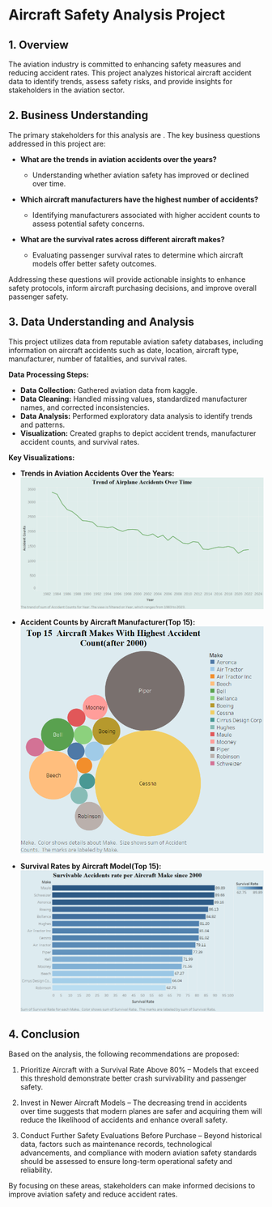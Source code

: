 # Aircraft Safety Analysis Project

## 1. Overview

The aviation industry is committed to enhancing safety measures and reducing accident rates. This project analyzes historical aircraft accident data to identify trends, assess safety risks, and provide insights for stakeholders in the aviation sector.

## 2. Business Understanding

The primary stakeholders for this analysis are . The key business questions addressed in this project are:

- **What are the trends in aviation accidents over the years?**
  - Understanding whether aviation safety has improved or declined over time.

- **Which aircraft manufacturers have the highest number of accidents?**
  - Identifying manufacturers associated with higher accident counts to assess potential safety concerns.

- **What are the survival rates across different aircraft makes?**
  - Evaluating passenger survival rates to determine which aircraft models offer better safety outcomes.

Addressing these questions will provide actionable insights to enhance safety protocols, inform aircraft purchasing decisions, and improve overall passenger safety.

## 3. Data Understanding and Analysis

This project utilizes data from reputable aviation safety databases, including information on aircraft accidents such as date, location, aircraft type, manufacturer, number of fatalities, and survival rates.

**Data Processing Steps:**

- **Data Collection:** Gathered aviation data from kaggle.
- **Data Cleaning:** Handled missing values, standardized manufacturer names, and corrected inconsistencies.
- **Data Analysis:** Performed exploratory data analysis to identify trends and patterns.
- **Visualization:** Created graphs to depict accident trends, manufacturer accident counts, and survival rates.

**Key Visualizations:**

- **Trends in Aviation Accidents Over the Years:**
  ![Visualization of Accidents Trend over the years](images/trend.png)

- **Accident Counts by Aircraft Manufacturer(Top 15):**
  ![Visualization of 15  Aircraft Makes with highest accident count](images/accidents_count.png)

- **Survival Rates by Aircraft Model(Top 15):**
  ![Visualization of Aircraft Makes Survival Rates](images/survive.png)

## 4. Conclusion

Based on the analysis, the following recommendations are proposed:

1. Prioritize Aircraft with a Survival Rate Above 80% – Models that exceed this threshold demonstrate better crash survivability and passenger safety.

2. Invest in Newer Aircraft Models – The decreasing trend in accidents over time suggests that modern planes are safer and acquiring them will reduce the likelihood of accidents and enhance overall safety.

3. Conduct Further Safety Evaluations Before Purchase – Beyond historical data, factors such as maintenance records, technological advancements, and compliance with modern aviation safety standards should be assessed to ensure long-term operational safety and reliability.

By focusing on these areas, stakeholders can make informed decisions to improve aviation safety and reduce accident rates.
